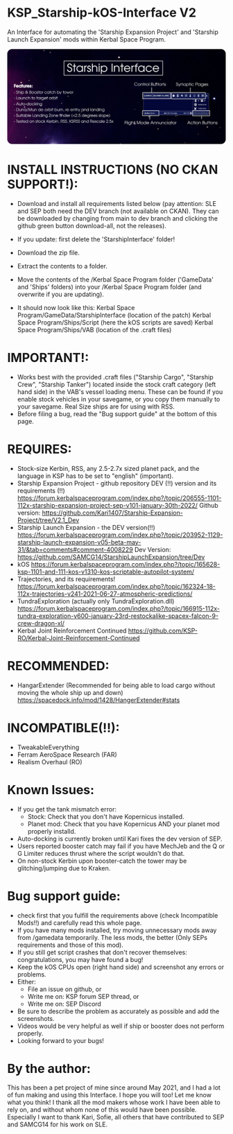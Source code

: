 # KSP_Starship-kOS-Interface V2
An Interface for automating the 'Starship Expansion Project' and 'Starship Launch Expansion' mods within Kerbal Space Program.


![Alt text](/Infographic.png)


# INSTALL INSTRUCTIONS (NO CKAN SUPPORT!):
- Download and install all requirements listed below (pay attention: SLE and SEP both need the DEV branch (not available on CKAN). They can be downloaded by changing from main to dev branch and clicking the github green button download-all, not the releases).
- If you update: first delete the 'StarshipInterface' folder!
- Download the zip file.
- Extract the contents to a folder.
- Move the contents of the /Kerbal Space Program folder ('GameData' and 'Ships' folders) into your /Kerbal Space Program folder (and overwrite if you are updating).

- It should now look like this:
    Kerbal Space Program/GameData/StarshipInterface  (location of the patch)
    Kerbal Space Program/Ships/Script  (here the kOS scripts are saved)
    Kerbal Space Program/Ships/VAB  (location of the .craft files)


# IMPORTANT!:
- Works best with the provided .craft files ("Starship Cargo", "Starship Crew", "Starship Tanker") located inside the stock craft category (left hand side) in the VAB's vessel loading menu. These can be found if you enable stock vehicles in your savegame, or you copy them manually to your savegame. Real Size ships are for using with RSS.
- Before filing a bug, read the "Bug support guide" at the bottom of this page.

# REQUIRES:
- Stock-size Kerbin, RSS, any 2.5-2.7x sized planet pack, and the language in KSP has to be set to "english" (important).
- Starship Expansion Project - github repository DEV (!!) version and its requirements (!!)
    https://forum.kerbalspaceprogram.com/index.php?/topic/206555-1101-112x-starship-expansion-project-sep-v101-january-30th-2022/
    Github version: https://github.com/Kari1407/Starship-Expansion-Project/tree/V2.1_Dev
- Starship Launch Expansion - the DEV version(!!)
    https://forum.kerbalspaceprogram.com/index.php?/topic/203952-1129-starship-launch-expansion-v05-beta-may-31/&tab=comments#comment-4008229
    Dev Version: https://github.com/SAMCG14/StarshipLaunchExpansion/tree/Dev
- kOS
    https://forum.kerbalspaceprogram.com/index.php?/topic/165628-ksp-1101-and-111-kos-v1310-kos-scriptable-autopilot-system/
- Trajectories, and its requirements!
    https://forum.kerbalspaceprogram.com/index.php?/topic/162324-18-112x-trajectories-v241-2021-06-27-atmospheric-predictions/
- TundraExploration (actually only TundraExploration.dll)
    https://forum.kerbalspaceprogram.com/index.php?/topic/166915-112x-tundra-exploration-v600-january-23rd-restockalike-spacex-falcon-9-crew-dragon-xl/
- Kerbal Joint Reinforcement Continued
    https://github.com/KSP-RO/Kerbal-Joint-Reinforcement-Continued

# RECOMMENDED:
- HangarExtender (Recommended for being able to load cargo without moving the whole ship up and down)
    https://spacedock.info/mod/1428/HangerExtender#stats

# INCOMPATIBLE(!!):
- TweakableEverything
- Ferram AeroSpace Research (FAR)
- Realism Overhaul (RO)


# Known Issues:
- If you get the tank mismatch error:
    - Stock: Check that you don't have Kopernicus installed.
    - Planet mod: Check that you have Kopernicus AND your planet mod properly installd.
- Auto-docking is currently broken until Kari fixes the dev version of SEP.
- Users reported booster catch may fail if you have MechJeb and the Q or G Limiter reduces thrust where the script wouldn't do that.
- On non-stock Kerbin upon booster-catch the tower may be glitching/jumping due to Kraken.


# Bug support guide:
- check first that you fulfill the requirements above (check Incompatible Mods!!) and carefully read this whole page.
- If you have many mods installed, try moving unnecessary mods away from /gamedata temporarily. The less mods, the better (Only SEPs requirements and those of this mod).
- If you still get script crashes that don't recover themselves: congratulations, you may have found a bug!
- Keep the kOS CPUs open (right hand side) and screenshot any errors or problems.
- Either:
    - File an issue on github, or
    - Write me on: KSP forum SEP thread, or
    - Write me on: SEP Discord
- Be sure to describe the problem as accurately as possible and add the screenshots.
- Videos would be very helpful as well if ship or booster does not perform properly.
- Looking forward to your bugs!


# By the author:
This has been a pet project of mine since around May 2021, and I had a lot of fun making and using this Interface. I hope you will too! Let me know what you think! I thank all the mod makers whose work I have been able to rely on, and without whom none of this would have been possible. Especially I want to thank Kari, Sofie, all others that have contributed to SEP and SAMCG14 for his work on SLE.
